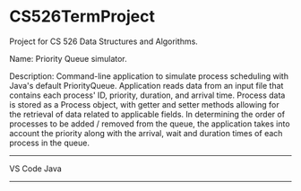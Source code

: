 # CS526TermProject

Project for CS 526 Data Structures and Algorithms.

Name: Priority Queue simulator.

Description: Command-line application to simulate process scheduling with Java's default PriorityQueue<E>. Application reads data from an input file that contains each process' ID, priority, duration, and arrival time. Process data is stored as a Process object, with getter and setter methods allowing for the retrieval of data related to applicable fields. In determining the order of processes to be added / removed from the queue, the application takes into account the priority along with the arrival, wait and duration times of each process in the queue.

***
VS Code
Java
***
